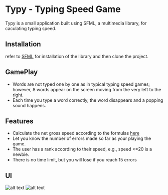 # Typy - Typing Speed Game

Typy is a small application built using SFML, a multimedia library, for caculating typing speed.

## Installation
refer to [SFML](https://www.sfml-dev.org/) for installation of the library and then clone the project.

## GamePlay
- Words are not typed one by one as in typical typing speed games; however, 8 words appear on the screen moving from the very left to the right.
- Each time you type a word correctly, the word disappears and a popping sound happens.

## Features
- Calculate the net gross speed according to the formulas [here](https://www.speedtypingonline.com/typing-equations)
- Let you know the number of errors made so far as your playing the game.
- The user has a rank according to their speed, e.g., speed <=20 is a newbie. 
- There is no time limit, but you will lose if you reach 15 errors
## UI
![alt text](https://github.com/islameehassan/Typy/blob/main/Images/UI.png?raw=true])
![alt text](https://github.com/islameehassan/Typy/blob/main/Images/UI2.png?raw=true])

